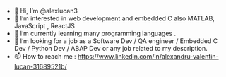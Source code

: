 - 👋 Hi, I’m @alexlucan3
- 👀 I’m interested in web development and embedded C also MATLAB, JavaScript , ReactJS
- 🌱 I’m currently learning many programming languages .
- 💞️ I’m looking for a job as a Software Dev / QA engineer / Embedded C Dev / Python Dev / ABAP Dev  or any job related to my description.
- 📫 How to reach me : https://www.linkedin.com/in/alexandru-valentin-lucan-31689521b/

